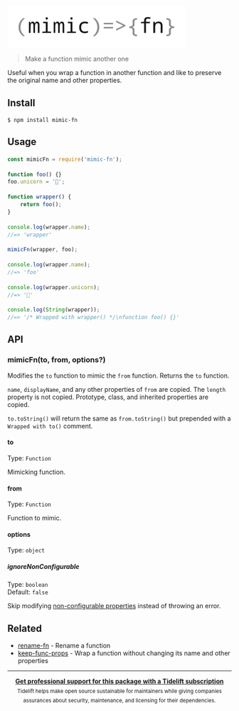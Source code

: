 <img src="media/logo.svg" alt="mimic-fn" width="400">
<br>

> Make a function mimic another one

Useful when you wrap a function in another function and like to preserve the original name and other properties.


## Install

```
$ npm install mimic-fn
```


## Usage

```js
const mimicFn = require('mimic-fn');

function foo() {}
foo.unicorn = '🦄';

function wrapper() {
	return foo();
}

console.log(wrapper.name);
//=> 'wrapper'

mimicFn(wrapper, foo);

console.log(wrapper.name);
//=> 'foo'

console.log(wrapper.unicorn);
//=> '🦄'

console.log(String(wrapper));
//=> '/* Wrapped with wrapper() */\nfunction foo() {}'
```


## API

### mimicFn(to, from, options?)

Modifies the `to` function to mimic the `from` function. Returns the `to` function.

`name`, `displayName`, and any other properties of `from` are copied. The `length` property is not copied. Prototype, class, and inherited properties are copied.

`to.toString()` will return the same as `from.toString()` but prepended with a `Wrapped with to()` comment.

#### to

Type: `Function`

Mimicking function.

#### from

Type: `Function`

Function to mimic.

#### options

Type: `object`

##### ignoreNonConfigurable

Type: `boolean`<br>
Default: `false`

Skip modifying [non-configurable properties](https://developer.mozilla.org/en-US/docs/Web/JavaScript/Reference/Global_Objects/Object/getOwnPropertyDescriptor#Description) instead of throwing an error.

## Related

- [rename-fn](https://github.com/sindresorhus/rename-fn) - Rename a function
- [keep-func-props](https://github.com/ehmicky/keep-func-props) - Wrap a function without changing its name and other properties


---

<div align="center">
	<b>
		<a href="https://tidelift.com/subscription/pkg/npm-mimic-fn?utm_source=npm-mimic-fn&utm_medium=referral&utm_campaign=readme">Get professional support for this package with a Tidelift subscription</a>
	</b>
	<br>
	<sub>
		Tidelift helps make open source sustainable for maintainers while giving companies<br>assurances about security, maintenance, and licensing for their dependencies.
	</sub>
</div>
